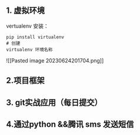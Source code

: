 ## 1.  虚拟环境
vertualenv
安装：
```
pip install virtualenv
# 创建
virtualenv 环境名称
```
![[Pasted image 20230624201704.png]]

## 2.项目框架
## 3. git实战应用（每日提交）
## 4.通过python &&腾讯 sms 发送短信

